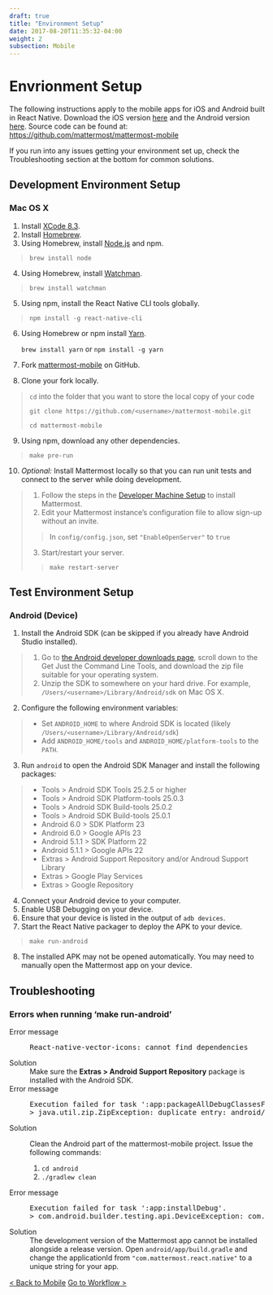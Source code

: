 ```yaml
---
draft: true
title: "Environment Setup"
date: 2017-08-20T11:35:32-04:00
weight: 2
subsection: Mobile
---
```


<div class="section" id="mobile-developer-machine-setup">
<span id="mobile-developer-setup"></span><h1>Envrionment Setup</h1>
<p>The following instructions apply to the mobile apps for iOS and Android built in React Native. Download the iOS version <a class="reference external" href="http://about.mattermost.com/mattermost-ios-app/">here</a> and the Android version <a class="reference external" href="http://about.mattermost.com/mattermost-android-app/">here</a>. Source code can be found at: <a class="reference external" href="https://github.com/mattermost/mattermost-mobile">https://github.com/mattermost/mattermost-mobile</a></p>
<p>If you run into any issues getting your environment set up, check the Troubleshooting section at the bottom for common solutions.</p>
<div class="section" id="development-environment-setup">
<h2>Development Environment Setup</h2>
<div class="section" id="mac-os-x">
<h3>Mac OS X</h3>
<ol class="arabic simple">
<li>Install <a class="reference external" href="https://developer.apple.com/download/">XCode 8.3</a>.</li>
<li>Install <a class="reference external" href="http://brew.sh/">Homebrew</a>.</li>
<li>Using Homebrew, install <a class="reference external" href="https://nodejs.org">Node.js</a> and npm.</li>
</ol>
<blockquote>
<div><code class="docutils literal"><span class="pre">brew</span> <span class="pre">install</span> <span class="pre">node</span></code></div></blockquote>
<ol class="arabic simple" start="4">
<li>Using Homebrew, install <a class="reference external" href="https://github.com/facebook/watchman">Watchman</a>.</li>
</ol>
<blockquote>
<div><code class="docutils literal"><span class="pre">brew</span> <span class="pre">install</span> <span class="pre">watchman</span></code></div></blockquote>
<ol class="arabic simple" start="5">
<li>Using npm, install the React Native CLI tools globally.</li>
</ol>
<blockquote>
<div><code class="docutils literal"><span class="pre">npm</span> <span class="pre">install</span> <span class="pre">-g</span> <span class="pre">react-native-cli</span></code></div></blockquote>
<ol class="arabic" start="6">
<li><p class="first">Using Homebrew or npm install <a class="reference external" href="https://yarnpkg.com">Yarn</a>.</p>
<p><code class="docutils literal"><span class="pre">brew</span> <span class="pre">install</span> <span class="pre">yarn</span></code> or <code class="docutils literal"><span class="pre">npm</span> <span class="pre">install</span> <span class="pre">-g</span> <span class="pre">yarn</span></code></p>
</li>
<li><p class="first">Fork <a class="reference external" href="https://github.com/mattermost/mattermost-mobile">mattermost-mobile</a> on GitHub.</p>
</li>
<li><p class="first">Clone your fork locally.</p>
</li>
</ol>
<blockquote>
<div><p><code class="docutils literal"><span class="pre">cd</span></code> into the folder that you want to store the local copy of your code</p>
<p><code class="docutils literal"><span class="pre">git</span> <span class="pre">clone</span> <span class="pre">https://github.com/&lt;username&gt;/mattermost-mobile.git</span></code></p>
<p><code class="docutils literal"><span class="pre">cd</span> <span class="pre">mattermost-mobile</span></code></p>
</div></blockquote>
<ol class="arabic simple" start="9">
<li>Using npm, download any other dependencies.</li>
</ol>
<blockquote>
<div><code class="docutils literal"><span class="pre">make</span> <span class="pre">pre-run</span></code></div></blockquote>
<ol class="arabic simple" start="10">
<li><em>Optional:</em> Install Mattermost locally so that you can run unit tests and connect to the server while doing development.</li>
</ol>
<blockquote>
<div><ol class="loweralpha simple">
<li>Follow the steps in the <a class="reference external" href="developer-setup.html">Developer Machine Setup</a> to install Mattermost.</li>
<li>Edit your Mattermost instance’s configuration file to allow sign-up without an invite.</li>
</ol>
<blockquote>
<div>In <code class="docutils literal"><span class="pre">config/config.json</span></code>, set <code class="docutils literal"><span class="pre">&quot;EnableOpenServer&quot;</span></code> to <code class="docutils literal"><span class="pre">true</span></code></div></blockquote>
<ol class="loweralpha simple" start="3">
<li>Start/restart your server.</li>
</ol>
<blockquote>
<div><code class="docutils literal"><span class="pre">make</span> <span class="pre">restart-server</span></code></div></blockquote>
</div></blockquote>
</div>
</div>
<div class="section" id="test-environment-setup">
<h2>Test Environment Setup</h2>
<div class="section" id="android-device">
<h3>Android (Device)</h3>
<ol class="arabic simple">
<li>Install the Android SDK (can be skipped if you already have Android Studio installed).</li>
</ol>
<blockquote>
<div><ol class="loweralpha simple">
<li>Go to <a class="reference external" href="https://developer.android.com/studio/index.html#downloads">the Android developer downloads page</a>, scroll down to the Get Just the Command Line Tools, and download the zip file suitable for your operating system.</li>
<li>Unzip the SDK to somewhere on your hard drive. For example, <code class="docutils literal"><span class="pre">/Users/&lt;username&gt;/Library/Android/sdk</span></code> on Mac OS X.</li>
</ol>
</div></blockquote>
<ol class="arabic simple" start="2">
<li>Configure the following environment variables:</li>
</ol>
<blockquote>
<div><ul class="simple">
<li>Set <code class="docutils literal"><span class="pre">ANDROID_HOME</span></code> to where Android SDK is located (likely <code class="docutils literal"><span class="pre">/Users/&lt;username&gt;/Library/Android/sdk</span></code>)</li>
<li>Add <code class="docutils literal"><span class="pre">ANDROID_HOME/tools</span></code> and <code class="docutils literal"><span class="pre">ANDROID_HOME/platform-tools</span></code> to the <code class="docutils literal"><span class="pre">PATH</span></code>.</li>
</ul>
</div></blockquote>
<ol class="arabic simple" start="3">
<li>Run <code class="docutils literal"><span class="pre">android</span></code> to open the Android SDK Manager and install the following packages:</li>
</ol>
<blockquote>
<div><ul class="simple">
<li>Tools &gt; Android SDK Tools 25.2.5 or higher</li>
<li>Tools &gt; Android SDK Platform-tools 25.0.3</li>
<li>Tools &gt; Android SDK Build-tools 25.0.2</li>
<li>Tools &gt; Android SDK Build-tools 25.0.1</li>
<li>Android 6.0 &gt; SDK Platform 23</li>
<li>Android 6.0 &gt; Google APIs 23</li>
<li>Android 5.1.1 &gt; SDK Platform 22</li>
<li>Android 5.1.1 &gt; Google APIs 22</li>
<li>Extras &gt; Android Support Repository and/or Androud Support Library</li>
<li>Extras &gt; Google Play Services</li>
<li>Extras &gt; Google Repository</li>
</ul>
</div></blockquote>
<ol class="arabic simple" start="4">
<li>Connect your Android device to your computer.</li>
<li>Enable USB Debugging on your device.</li>
<li>Ensure that your device is listed in the output of <code class="docutils literal"><span class="pre">adb</span> <span class="pre">devices</span></code>.</li>
<li>Start the React Native packager to deploy the APK to your device.</li>
</ol>
<blockquote>
<div><code class="docutils literal"><span class="pre">make</span> <span class="pre">run-android</span></code></div></blockquote>
<ol class="arabic simple" start="8">
<li>The installed APK may not be opened automatically. You may need to manually open the Mattermost app on your device.</li>
</ol>
</div>
</div>
<div class="section" id="troubleshooting">
<h2>Troubleshooting</h2>
<div class="section" id="errors-when-running-make-run-android">
<h3>Errors when running ‘make run-android’</h3>
<dl class="docutils">
<dt>Error message</dt>
<dd><div class="first last highlight-none"><div class="highlight"><pre><span></span>React-native-vector-icons: cannot find dependencies
</pre></div>
</div>
</dd>
<dt>Solution</dt>
<dd>Make sure the <strong>Extras &gt; Android Support Repository</strong> package is installed with the Android SDK.</dd>
<dt>Error message</dt>
<dd><div class="first last highlight-none"><div class="highlight"><pre><span></span>Execution failed for task &#39;:app:packageAllDebugClassesForMultiDex&#39;.
&gt; java.util.zip.ZipException: duplicate entry: android/support/v7/appcompat/R$anim.class
</pre></div>
</div>
</dd>
<dt>Solution</dt>
<dd><p class="first">Clean the Android part of the mattermost-mobile project. Issue the following commands:</p>
<ol class="last arabic simple">
<li><code class="docutils literal"><span class="pre">cd</span> <span class="pre">android</span></code></li>
<li><code class="docutils literal"><span class="pre">./gradlew</span> <span class="pre">clean</span></code></li>
</ol>
</dd>
<dt>Error message</dt>
<dd><div class="first last highlight-none"><div class="highlight"><pre><span></span>Execution failed for task &#39;:app:installDebug&#39;.
&gt; com.android.builder.testing.api.DeviceException: com.android.ddmlib.InstallException: Failed to finalize session : INSTALL_FAILED_UPDATE_INCOMPATIBLE: Package com.mattermost.react.native signatures do not match the previously installed version; ignoring!
</pre></div>
</div>
</dd>
<dt>Solution</dt>
<dd>The development version of the Mattermost app cannot be installed alongside a release version. Open <code class="docutils literal"><span class="pre">android/app/build.gradle</span></code> and change the applicationId from <code class="docutils literal"><span class="pre">&quot;com.mattermost.react.native&quot;</span></code> to a unique string for your app.</dd>
</dl>
</div>
</div>
</div>


<div style="margin-top: 15px;">
<span class="pull-left"><a href="/contribute/mobile/">< Back to Mobile</a></span>
<span class="pull-right"><a href="/contribute/mobile/developer-workflow/">Go to Workflow ></a></span>
</div>
<br/>
